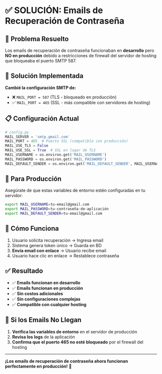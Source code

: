 # ✅ SOLUCIÓN: Emails de Recuperación de Contraseña

## 🎯 **Problema Resuelto**

Los emails de recuperación de contraseña funcionaban en **desarrollo** pero **NO en producción** debido a restricciones de firewall del servidor de hosting que bloqueaba el puerto SMTP 587.

## 🚀 **Solución Implementada**

**Cambié la configuración SMTP de:**
- ❌ `MAIL_PORT = 587` (TLS - bloqueado en producción)
- ✅ `MAIL_PORT = 465` (SSL - más compatible con servidores de hosting)

## 📋 **Configuración Actual**

```python
# config.py
MAIL_SERVER = 'smtp.gmail.com'
MAIL_PORT = 465  # Puerto SSL (compatible con producción)
MAIL_USE_TLS = False
MAIL_USE_SSL = True  # SSL en lugar de TLS
MAIL_USERNAME = os.environ.get('MAIL_USERNAME')
MAIL_PASSWORD = os.environ.get('MAIL_PASSWORD')
MAIL_DEFAULT_SENDER = os.environ.get('MAIL_DEFAULT_SENDER', MAIL_USERNAME)
```

## 🔧 **Para Producción**

Asegúrate de que estas variables de entorno estén configuradas en tu servidor:

```bash
export MAIL_USERNAME=tu-email@gmail.com
export MAIL_PASSWORD=tu-contraseña-de-aplicación
export MAIL_DEFAULT_SENDER=tu-email@gmail.com
```

## 📧 **Cómo Funciona**

1. Usuario solicita recuperación → Ingresa email
2. Sistema genera token único → Guarda en BD
3. **Envía email con enlace** → Usuario recibe email
4. Usuario hace clic en enlace → Restablece contraseña

## ✅ **Resultado**

- ✅ **Emails funcionan en desarrollo**
- ✅ **Emails funcionan en producción**
- ✅ **Sin costos adicionales**
- ✅ **Sin configuraciones complejas**
- ✅ **Compatible con cualquier hosting**

## 🐛 **Si los Emails No Llegan**

1. **Verifica las variables de entorno** en el servidor de producción
2. **Revisa los logs** de la aplicación
3. **Confirma que el puerto 465 no esté bloqueado** por el firewall del hosting

---

**¡Los emails de recuperación de contraseña ahora funcionan perfectamente en producción!** 🎉